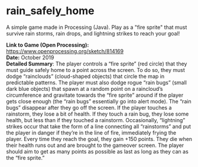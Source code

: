 # rain_safely_home
A simple game made in Processing (Java). Play as a "fire sprite" that must survive rain storms, 
rain drops, and lightning strikes to reach your goal! </br>

__Link to Game (Open Processing):__ https://www.openprocessing.org/sketch/814169 </br>
__Date:__ October 2019 </br>
__Detailed Summary__:
The player controls a “fire sprite” (red circle) that they must guide safely home to a point
across the screen. To do so, they must dodge “rainclouds” (cloud-shaped objects) that circle the
map in predictable patterns.
The player must also dodge rogue “rain bugs” (small dark blue objects) that spawn at a random
point on a raincloud’s circumference and gravitate towards the “fire sprite” around if the player
gets close enough (the “rain bugs” essentially go into alert mode).
The “rain bugs” disappear after they go off the screen. If the player touches a rainstorm, they
lose a bit of health. If they touch a rain bug, they lose some health, but less than if they touched
a rainstorm. Occasionally, “lightning” strikes occur that take the form of a line connecting all
“rainstorms” and put the player in danger if they’re in the line of fire, immediately frying the
player.
Every time they reach the goal, they gain +150 points. They die when their health runs out and
are brought to the gameover screen. The player should aim to get as many points as possible as
last as long as they can as the “fire sprite.”
